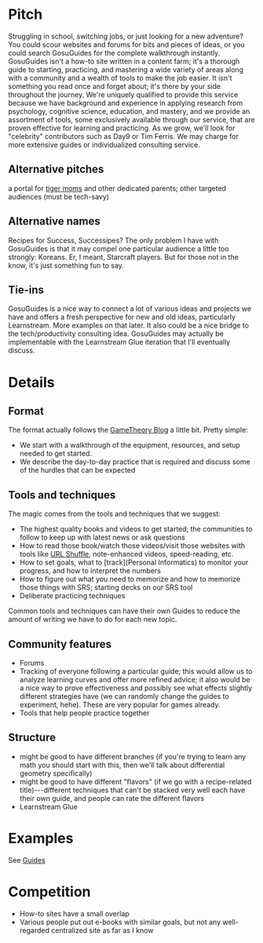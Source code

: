 # Pitch
Struggling in school, switching jobs, or just looking for a new adventure? You could scour websites and forums for bits and pieces of ideas, or you could search GosuGuides for the complete walkthrough instantly. GosuGuides isn't a how-to site written in a content farm; it's a thorough guide to starting, practicing, and mastering a wide variety of areas along with a community and a wealth of tools to make the job easier. It isn't something you read once and forget about; it's there by your side throughout the journey. We're uniquely qualified to provide this service because we have background and experience in applying research from psychology, cognitive science, education, and mastery, and we provide an assortment of tools, some exclusively available through our service, that are proven effective for learning and practicing. As we grow, we'll look for "celebrity" contributors such as Day9 or Tim Ferris. We may charge for more extensive guides or individualized consulting service.

## Alternative pitches
 a portal for [tiger moms](http://www.time.com/time/magazine/article/0,9171,2043477,00.html) and other dedicated parents; other targeted audiences (must be tech-savy)

## Alternative names
Recipes for Success, Successipes? The only problem I have with GosuGuides is that it may compel one particular audience a little too strongly: Koreans. Er, I meant, Starcraft players. But for those not in the know, it's just something fun to say.

## Tie-ins
GosuGuides is a nice way to connect a lot of various ideas and projects we have and offers a fresh perspective for new and old ideas, particularly Learnstream. More examples on that later. It also could be a nice bridge to the tech/productivity consulting idea. GosuGuides may actually be implementable with the Learnstream Glue iteration that I'll eventually discuss.

# Details

## Format
The format actually follows the [GameTheory Blog]() a little bit. Pretty simple:

* We start with a walkthrough of the equipment, resources, and setup needed to get started. 
* We describe the day-to-day practice that is required and discuss some of the hurdles that can be expected

## Tools and techniques
The magic comes from the tools and techniques that we suggest:

* The highest quality books and videos to get started; the communities to follow to keep up with latest news or ask questions
* How to read those book/watch those videos/visit those websites with tools like [URL Shuffle](), note-enhanced videos, speed-reading, etc.
* How to set goals, what to [track](Personal Informatics) to monitor your progress, and how to interpret the numbers
* How to figure out what you need to memorize and how to memorize those things with SRS; starting decks on our SRS tool
* Deliberate practicing techniques

Common tools and techniques can have their own Guides to reduce the amount of writing we have to do for each new topic.

## Community features

* Forums
* Tracking of everyone following a particular guide; this would allow us to analyze learning curves and offer more refined advice; it also would be a nice way to prove effectiveness and possibly see what effects slightly different strategies have (we can randomly change the guides to experiment, hehe). These are very popular for games already. 
* Tools that help people practice together

## Structure

* might be good to have different branches (if you're trying to learn any math you should start with this, then we'll talk about differential geometry specifically)
* might be good to have different "flavors" (if we go with a recipe-related title)---different techniques that can't be stacked very well each have their own guide, and people can rate the different flavors
* Learnstream Glue

# Examples

See [Guides]()

# Competition

* How-to sites have a small overlap
* Various people put out e-books with similar goals, but not any well-regarded centralized site as far as I know
